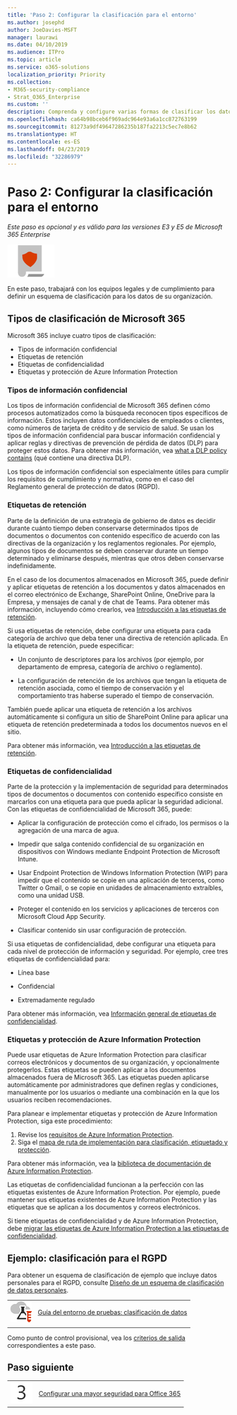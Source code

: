 ```yaml
---
title: 'Paso 2: Configurar la clasificación para el entorno'
ms.author: josephd
author: JoeDavies-MSFT
manager: laurawi
ms.date: 04/10/2019
ms.audience: ITPro
ms.topic: article
ms.service: o365-solutions
localization_priority: Priority
ms.collection:
- M365-security-compliance
- Strat_O365_Enterprise
ms.custom: ''
description: Comprenda y configure varias formas de clasificar los datos de su organización.
ms.openlocfilehash: ca64b98bceb6f969adc964e93a6a1cc872763199
ms.sourcegitcommit: 81273a9df49647286235b187fa2213c5ec7e8b62
ms.translationtype: HT
ms.contentlocale: es-ES
ms.lasthandoff: 04/23/2019
ms.locfileid: "32286979"
---
```

# <a name="step-2-configure-classification-for-your-environment"></a>Paso 2: Configurar la clasificación para el entorno

*Este paso es opcional y es válido para las versiones E3 y E5 de Microsoft 365 Enterprise*

![](./media/deploy-foundation-infrastructure/infoprotection_icon-small.png)

En este paso, trabajará con los equipos legales y de cumplimiento para definir un esquema de clasificación para los datos de su organización.

## <a name="microsoft-365-classification-types"></a>Tipos de clasificación de Microsoft 365

Microsoft 365 incluye cuatro tipos de clasificación:

- Tipos de información confidencial
- Etiquetas de retención
- Etiquetas de confidencialidad
- Etiquetas y protección de Azure Information Protection

### <a name="sensitive-information-types"></a>Tipos de información confidencial

Los tipos de información confidencial de Microsoft 365 definen cómo procesos automatizados como la búsqueda reconocen tipos específicos de información. Estos incluyen datos confidenciales de empleados o clientes, como números de tarjeta de crédito y de servicio de salud. Se usan los tipos de información confidencial para buscar información confidencial y aplicar reglas y directivas de prevención de pérdida de datos (DLP) para proteger estos datos. Para obtener más información, vea [what a DLP policy contains](https://docs.microsoft.com/office365/securitycompliance/data-loss-prevention-policies#what-a-dlp-policy-contains) (qué contiene una directiva DLP). 

Los tipos de información confidencial son especialmente útiles para cumplir los requisitos de cumplimiento y normativa, como en el caso del Reglamento general de protección de datos (RGPD).

### <a name="retention-labels"></a>Etiquetas de retención

Parte de la definición de una estrategia de gobierno de datos es decidir durante cuánto tiempo deben conservarse determinados tipos de documentos o documentos con contenido específico de acuerdo con las directivas de la organización y los reglamentos regionales. Por ejemplo, algunos tipos de documentos se deben conservar durante un tiempo determinado y eliminarse después, mientras que otros deben conservarse indefinidamente.

En el caso de los documentos almacenados en Microsoft 365, puede definir y aplicar etiquetas de retención a los documentos y datos almacenados en el correo electrónico de Exchange, SharePoint Online, OneDrive para la Empresa, y mensajes de canal y de chat de Teams. Para obtener más información, incluyendo cómo crearlos, vea [Introducción a las etiquetas de retención](https://docs.microsoft.com/office365/securitycompliance/labels).

Si usa etiquetas de retención, debe configurar una etiqueta para cada categoría de archivo que deba tener una directiva de retención aplicada. En la etiqueta de retención, puede especificar:

- Un conjunto de descriptores para los archivos (por ejemplo, por departamento de empresa, categoría de archivo o reglamento).

- La configuración de retención de los archivos que tengan la etiqueta de retención asociada, como el tiempo de conservación y el comportamiento tras haberse superado el tiempo de conservación.

También puede aplicar una etiqueta de retención a los archivos automáticamente si configura un sitio de SharePoint Online para aplicar una etiqueta de retención predeterminada a todos los documentos nuevos en el sitio. 

Para obtener más información, vea [Introducción a las etiquetas de retención](https://docs.microsoft.com/office365/securitycompliance/labels).

### <a name="sensitivity-labels"></a>Etiquetas de confidencialidad

Parte de la protección y la implementación de seguridad para determinados tipos de documentos o documentos con contenido específico consiste en marcarlos con una etiqueta para que pueda aplicar la seguridad adicional. Con las etiquetas de confidencialidad de Microsoft 365, puede:

- Aplicar la configuración de protección como el cifrado, los permisos o la agregación de una marca de agua.

- Impedir que salga contenido confidencial de su organización en dispositivos con Windows mediante Endpoint Protection de Microsoft Intune. 

- Usar Endpoint Protection de Windows Information Protection (WIP) para impedir que el contenido se copie en una aplicación de terceros, como Twitter o Gmail, o se copie en unidades de almacenamiento extraíbles, como una unidad USB.

- Proteger el contenido en los servicios y aplicaciones de terceros con Microsoft Cloud App Security. 

- Clasificar contenido sin usar configuración de protección.

Si usa etiquetas de confidencialidad, debe configurar una etiqueta para cada nivel de protección de información y seguridad. Por ejemplo, cree tres etiquetas de confidencialidad para:

- Línea base

- Confidencial

- Extremadamente regulado

Para obtener más información, vea [Información general de etiquetas de confidencialidad](https://docs.microsoft.com/office365/securitycompliance/sensitivity-labels).

### <a name="azure-information-protection-labels-and-protection"></a>Etiquetas y protección de Azure Information Protection

Puede usar etiquetas de Azure Information Protection para clasificar correos electrónicos y documentos de su organización, y opcionalmente protegerlos. Estas etiquetas se pueden aplicar a los documentos almacenados fuera de Microsoft 365. Las etiquetas pueden aplicarse automáticamente por administradores que definen reglas y condiciones, manualmente por los usuarios o mediante una combinación en la que los usuarios reciben recomendaciones.

Para planear e implementar etiquetas y protección de Azure Information Protection, siga este procedimiento:

1. Revise los [requisitos de Azure Information Protection](https://docs.microsoft.com/information-protection/get-started/requirements).
2. Siga el [mapa de ruta de implementación para clasificación, etiquetado y protección](https://docs.microsoft.com/information-protection/plan-design/deployment-roadmap#deployment-roadmap-for-classification-labeling-and-protection).

Para obtener más información, vea la [biblioteca de documentación de Azure Information Protection](https://docs.microsoft.com/information-protection/).

Las etiquetas de confidencialidad funcionan a la perfección con las etiquetas existentes de Azure Information Protection. Por ejemplo, puede mantener sus etiquetas existentes de Azure Information Protection y las etiquetas que se aplican a los documentos y correos electrónicos.

Si tiene etiquetas de confidencialidad y de Azure Information Protection, debe [migrar las etiquetas de Azure Information Protection a las etiquetas de confidencialidad](https://docs.microsoft.com/office365/securitycompliance/sensitivity-labels#how-sensitivity-labels-work-with-existing-azure-information-protection-labels).

## <a name="example-classification-for-gdpr"></a>Ejemplo: clasificación para el RGPD

Para obtener un esquema de clasificación de ejemplo que incluye datos personales para el RGPD, consulte [Diseño de un esquema de clasificación de datos personales](https://docs.microsoft.com/office365/enterprise/architect-a-classification-schema-for-personal-data).

|||
|:-------|:-----|
|![Guías del entorno de pruebas para Microsoft Cloud](media/m365-enterprise-test-lab-guides/cloud-tlg-icon-small.png)| [Guía del entorno de pruebas: clasificación de datos](data-classification-microsoft-365-enterprise-dev-test-environment.md) |
|||

Como punto de control provisional, vea los [criterios de salida](infoprotect-exit-criteria.md#crit-infoprotect-step3) correspondientes a este paso.

## <a name="next-step"></a>Paso siguiente

|||
|:-------|:-----|
|![](./media/stepnumbers/Step3.png)|[Configurar una mayor seguridad para Office 365](infoprotect-configure-increased-security-office-365.md)|

